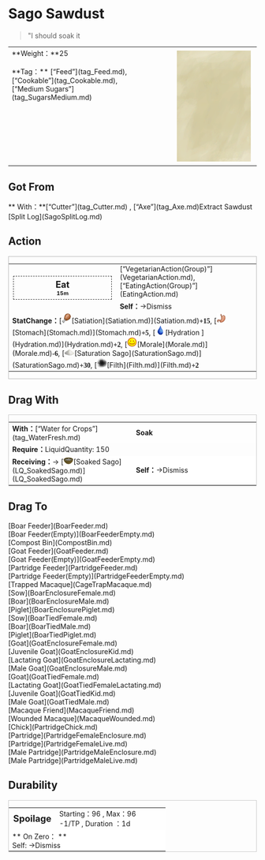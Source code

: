 # Sago Sawdust  
> "I should soak it  
  
<table class="table table-bordered" data-toggle="table"  data-show-header="false"><thead style="display:none"><tr ><th  style="width:50%;text-align:left;vertical-align:top;"  >title</th><th  style="width:50%;text-align:left;vertical-align:top;"  ></th></tr></thead><tr ><td  style="width:50%;text-align:left;vertical-align:top;"  >**Weight：**25<br><br>**Tag：**	[“Feed”](tag_Feed.md), [“Cookable”](tag_Cookable.md), [“Medium Sugars”](tag_SugarsMedium.md)</td><td  style="width:50%;text-align:left;vertical-align:top;"  ><div style="float:right; margin:5px"><div class="gamecard" style="width:150px; height:225px;"><a href="SagoSawdust.md" style="color:black"><img class="bg" decoding="async" src="Sprite/BG_SandTop.png" href="a.md" style="max-width:150px;max-height:225px;"><img decoding="async" src="Sprite/CoconutGround.png" class="cardimageNoBack" style="transform: translate(-50%, 0%) scale(0.4398826979472141);"><span style="font-size: 25px;">Sago Sawdust</span></a></div></div></td></tr></tbody></table>  
  
## Got From  
<div style="display:inline-block"><div class="gamedatalist" style="text-align:left;min-width:200px;min-height:0px;"><div style="display:inline-block"><div style="display:inline-block;vertical-align:middle;">** With：**[“Cutter”](tag_Cutter.md) , [“Axe”](tag_Axe.md)Extract Sawdust</div><div style="display:inline-block;vertical-align:middle;">[Split Log](SagoSplitLog.md)</div></div></div></div>  
  
## Action  
<div  style="border:1px solid #BBB"><table><tr><td rowspan="2" style="width:200px;text-align:center;font-size:1.3em;font-weight:bold"><div style="padding:5px;border:1px dashed #333"><div>Eat</div><div style="font-size:0.6em;"><font data-toggle="tooltip" data-placement="top" title="1TP">15m</font></div></div></td><td>[“VegetarianAction(Group)”](VegetarianAction.md), [“EatingAction(Group)”](EatingAction.md)</td></tr><tr><td><b>Self：</b>→Dismiss</td></tr><tr><td colspan="2"><b>StatChange：</b>[<div style="width:20px;display:inline-block;text-align:center"><img decoding="async" src="Sprite/Hunger.png" href="a.md" style="max-width:20px;max-height:20px;"></div>[Satiation](Satiation.md)](Satiation.md)<span style="font-family:ui-monospace"><b>+15</b></span>, [<div style="width:20px;display:inline-block;text-align:center"><img decoding="async" src="Sprite/Stomach.png" href="a.md" style="max-width:20px;max-height:20px;"></div>[Stomach](Stomach.md)](Stomach.md)<span style="font-family:ui-monospace"><b>+5</b></span>, [<div style="width:20px;display:inline-block;text-align:center"><img decoding="async" src="Sprite/Thirst.png" href="a.md" style="max-width:20px;max-height:20px;"></div>[Hydration ](Hydration.md)](Hydration.md)<span style="font-family:ui-monospace"><b>+2</b></span>, [<div style="width:20px;display:inline-block;text-align:center"><img decoding="async" src="Sprite/Content.png" href="a.md" style="max-width:20px;max-height:20px;"></div>[Morale](Morale.md)](Morale.md)<span style="font-family:ui-monospace"><b>-6</b></span>, [<div style="width:20px;display:inline-block;text-align:center"><img decoding="async" src="Sprite/SaturationSago.png" href="a.md" style="max-width:20px;max-height:20px;"></div>[Saturation Sago](SaturationSago.md)](SaturationSago.md)<span style="font-family:ui-monospace"><b>+30</b></span>, [<div style="width:20px;display:inline-block;text-align:center"><img decoding="async" src="Sprite/Dirt3.png" href="a.md" style="max-width:20px;max-height:20px;"></div>[Filth](Filth.md)](Filth.md)<span style="font-family:ui-monospace"><b>+2</b></span></td></tr></table></div>  
  
  
## Drag With  
<div  style="border:1px solid #CCC;"><table style="margin-bottom:0px;"><tr><td style="width:40%;text-align:left; background-color:#FEFEFE"><b>With：</b>[“Water for Crops”](tag_WaterFresh.md)</td><td style="width:40%;font-size:1em;font-weight:bold;background-color:#FEFEFE">Soak  </td></tr><tr><td colspan="2"><b>Require：</b>LiquidQuantity: 150</td></tr><tr style="background-color:#FFFFFF"><td style=""><b>Receiving：</b>→ [<div style="width:20px;display:inline-block;text-align:center"><img decoding="async" src="Sprite/CoconutShellSoapyMix.png" href="a.md" style="max-width:20px;max-height:20px;"></div>[Soaked Sago](LQ_SoakedSago.md)](LQ_SoakedSago.md)</td><td style=""><b>Self：</b>→Dismiss</td></tr></table></div>  
  
## Drag To  
<div style="display:inline-block"><div class="gamedatalist" style="text-align:left;min-width:100px;min-height:0px;">[Boar Feeder](BoarFeeder.md)</div><div class="gamedatalist" style="text-align:left;min-width:100px;min-height:0px;">[Boar Feeder(Empty)](BoarFeederEmpty.md)</div><div class="gamedatalist" style="text-align:left;min-width:100px;min-height:0px;">[Compost Bin](CompostBin.md)</div><div class="gamedatalist" style="text-align:left;min-width:100px;min-height:0px;">[Goat Feeder](GoatFeeder.md)</div><div class="gamedatalist" style="text-align:left;min-width:100px;min-height:0px;">[Goat Feeder(Empty)](GoatFeederEmpty.md)</div><div class="gamedatalist" style="text-align:left;min-width:100px;min-height:0px;">[Partridge Feeder](PartridgeFeeder.md)</div><div class="gamedatalist" style="text-align:left;min-width:100px;min-height:0px;">[Partridge Feeder(Empty)](PartridgeFeederEmpty.md)</div><div class="gamedatalist" style="text-align:left;min-width:100px;min-height:0px;">[Trapped Macaque](CageTrapMacaque.md)</div><div class="gamedatalist" style="text-align:left;min-width:100px;min-height:0px;">[Sow](BoarEnclosureFemale.md)</div><div class="gamedatalist" style="text-align:left;min-width:100px;min-height:0px;">[Boar](BoarEnclosureMale.md)</div><div class="gamedatalist" style="text-align:left;min-width:100px;min-height:0px;">[Piglet](BoarEnclosurePiglet.md)</div><div class="gamedatalist" style="text-align:left;min-width:100px;min-height:0px;">[Sow](BoarTiedFemale.md)</div><div class="gamedatalist" style="text-align:left;min-width:100px;min-height:0px;">[Boar](BoarTiedMale.md)</div><div class="gamedatalist" style="text-align:left;min-width:100px;min-height:0px;">[Piglet](BoarTiedPiglet.md)</div><div class="gamedatalist" style="text-align:left;min-width:100px;min-height:0px;">[Goat](GoatEnclosureFemale.md)</div><div class="gamedatalist" style="text-align:left;min-width:100px;min-height:0px;">[Juvenile Goat](GoatEnclosureKid.md)</div><div class="gamedatalist" style="text-align:left;min-width:100px;min-height:0px;">[Lactating Goat](GoatEnclosureLactating.md)</div><div class="gamedatalist" style="text-align:left;min-width:100px;min-height:0px;">[Male Goat](GoatEnclosureMale.md)</div><div class="gamedatalist" style="text-align:left;min-width:100px;min-height:0px;">[Goat](GoatTiedFemale.md)</div><div class="gamedatalist" style="text-align:left;min-width:100px;min-height:0px;">[Lactating Goat](GoatTiedFemaleLactating.md)</div><div class="gamedatalist" style="text-align:left;min-width:100px;min-height:0px;">[Juvenile Goat](GoatTiedKid.md)</div><div class="gamedatalist" style="text-align:left;min-width:100px;min-height:0px;">[Male Goat](GoatTiedMale.md)</div><div class="gamedatalist" style="text-align:left;min-width:100px;min-height:0px;">[Macaque Friend](MacaqueFriend.md)</div><div class="gamedatalist" style="text-align:left;min-width:100px;min-height:0px;">[Wounded Macaque](MacaqueWounded.md)</div><div class="gamedatalist" style="text-align:left;min-width:100px;min-height:0px;">[Chick](PartridgeChick.md)</div><div class="gamedatalist" style="text-align:left;min-width:100px;min-height:0px;">[Partridge](PartridgeFemaleEnclosure.md)</div><div class="gamedatalist" style="text-align:left;min-width:100px;min-height:0px;">[Partridge](PartridgeFemaleLive.md)</div><div class="gamedatalist" style="text-align:left;min-width:100px;min-height:0px;">[Male Partridge](PartridgeMaleEnclosure.md)</div><div class="gamedatalist" style="text-align:left;min-width:100px;min-height:0px;">[Male Partridge](PartridgeMaleLive.md)</div></div>  
  
## Durability   
<div  style="border:1px solid #CCC;"><table style="margin-bottom:0px;"><tr><td style="width:30%;text-align:left; background-color:#FEFEFE;font-size:1.3em;font-weight:bold;">Spoilage</td><td style="font-size:1em;background-color:#FEFEFE">Starting：96 , Max：96<br>-1/TP , Duration ：<font data-toggle="tooltip" data-placement="top" title="96TP">1d</font></td></tr><tr style="background-color:#FFFFFF"><td colspan=2>** On Zero： **<br>Self: →Dismiss</td></tr></table></div>  


<script>document.title="Sago Sawdust - Card Survival Wiki";</script>